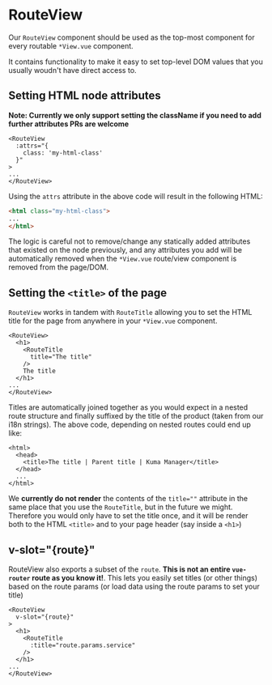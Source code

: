 # RouteView

Our `RouteView` component should be used as the top-most component for every
routable `*View.vue` component.

It contains functionality to make it easy to set top-level DOM values that you
usually woudn't have direct access to.

## Setting HTML node attributes

**Note: Currently we only support setting the className if you need to add
further attributes PRs are welcome**

```vue
<RouteView
  :attrs="{
    class: 'my-html-class'
  }"
>
...
</RouteView>
```

Using the `attrs` attribute in the above code will result in the following
HTML:

```html
<html class="my-html-class">
...
</html>
```

The logic is careful not to remove/change any statically added attributes that
existed on the node previously, and any attributes you add will be automatically
removed when the `*View.vue` route/view component is removed from the page/DOM.

## Setting the `<title>` of the page

`RouteView` works in tandem with `RouteTitle` allowing you to set the HTML title for
the page from anywhere in your `*View.vue` component.

```vue
<RouteView>
  <h1>
    <RouteTitle
      title="The title"
    />
    The title
  </h1>
...
</RouteView>
```

Titles are automatically joined together as you would expect in a nested route
structure and finally suffixed by the title of the product (taken from our i18n
strings). The above code, depending on nested routes could end up like:


```vue
<html>
  <head>
    <title>The title | Parent title | Kuma Manager</title>
  </head>
  ...
</html>
```

We **currently do not render** the contents of the `title=""` attribute in the same
place that you use the `RouteTitle`, but in the future we might. Therefore you
would only have to set the title once, and it will be render both to the HTML
`<title>` and to your page header (say inside a `<h1>`)

## v-slot="{route}"

RouteView also exports a subset of the `route`. **This is not an entire
`vue-router` route as you know it!**. This lets you easily set titles (or other
things) based on the route params (or load data using the route params to set
your title)

```vue
<RouteView
  v-slot="{route}"
>
  <h1>
    <RouteTitle
      :title="route.params.service"
    />
  </h1>
...
</RouteView>
```

